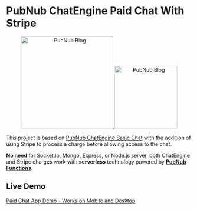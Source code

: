 # PubNub ChatEngine Paid Chat With Stripe

<p align="center">
  <a href="https://www.pubnub.com/blog/socketio-chat-app-alternative/?devrel_gh=chatengine-paid-stripe-chat">
      <img alt="PubNub Blog" src="https://github.com/pubnub/chat-engine/blob/master/images/logo.png?raw=true" width=250/>
  </a>

  <a href="https://stripe.com/">
      <img alt="PubNub Blog" src="https://stripe.com/img/about/logos/logos/blue.png" width=170/>
  </a>
</p>

This project is based on [PubNub ChatEngine Basic Chat](https://github.com/ajb413/chatengine-basic-chat) with the addition of using Stripe to process a charge before allowing access to the chat.

**No need** for Socket.io, Mongo, Express, or Node.js server, both ChatEngine and Stripe charges work with **serverless** technology powered by **[PubNub Functions](https://www.pubnub.com/products/functions/)**.

## Live Demo
[Paid Chat App Demo - Works on Mobile and Desktop](https://chandler767.github.io/chatengine-paid-stripe-chat/)
